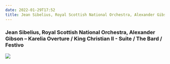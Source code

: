 ```yaml
---
date: 2022-01-29T17:52
title: Jean Sibelius, Royal Scottish National Orchestra, Alexander Gibson – Karelia Overture · King Christian II - Suite · The Bard · Festivo
---
```

### Jean Sibelius, Royal Scottish National Orchestra, Alexander Gibson – Karelia Overture / King Christian II - Suite / The Bard / Festivo
[![](https://i.discogs.com/1m0rs08c5AXbeCjYi6rERwwawA-R4Tq-7skpkJ3ThtY/rs:fit/g:sm/q:90/h:600/w:600/czM6Ly9kaXNjb2dz/LWltYWdlcy9SLTgx/MjcwMzEtMTQ1NTY0/MzgyMy00OTUzLmpw/ZWc.jpeg)][1] 

[1]: https://www.discogs.com/release/8127031

